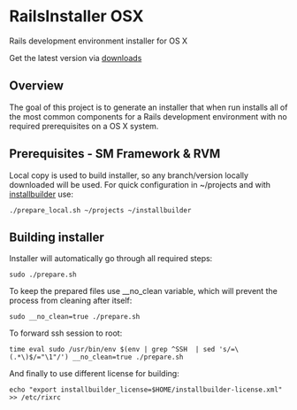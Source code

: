 # RailsInstaller OSX

Rails development environment installer for OS X

Get the latest version via [downloads](https://github.com/railsinstaller/railsinstaller-nix/downloads)

## Overview

The goal of this project is to generate an installer that when run
installs all of the most common components for a Rails development environment
with no required prerequisites on a OS X system.

## Prerequisites - SM Framework & RVM

Local copy is used to build installer, so any branch/version locally downloaded
will be used. For quick configuration in ~/projects and with [installbuilder](http://installbuilder.bitrock.com/) use:

    ./prepare_local.sh ~/projects ~/installbuilder

## Building installer

Installer will automatically go through all required steps:

    sudo ./prepare.sh

To keep the prepared files use __no_clean variable, which will prevent the process from cleaning after itself:

    sudo __no_clean=true ./prepare.sh

To forward ssh session to root:

    time eval sudo /usr/bin/env $(env | grep ^SSH  | sed 's/=\(.*\)$/="\1"/') __no_clean=true ./prepare.sh

And finally to use different license for building:

    echo "export installbuilder_license=$HOME/installbuilder-license.xml" >> /etc/rixrc
